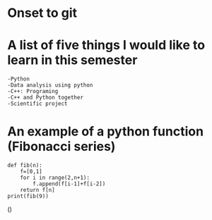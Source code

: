 # Onset to git
# A list of five things I would like to learn in this semester
```
-Python 
-Data analysis using python
-C++: Programing
-C++ and Python together
-Scientific project

```
# An example of a python function (Fibonacci series)
```
def fib(n): 
    f=[0,1]
    for i in range(2,n+1):
        f.append(f[i-1]+f[i-2])
    return f[n]
print(fib(9))

```
()
